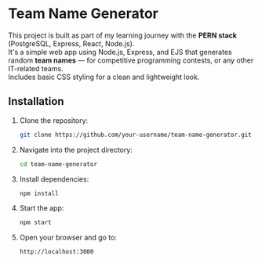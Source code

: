 # Team Name Generator

This project is built as part of my learning journey with the **PERN stack** (PostgreSQL, Express, React, Node.js).  
It's a simple web app using Node.js, Express, and EJS that generates random **team names** — for competitive programming contests, or any other IT-related teams.  
Includes basic CSS styling for a clean and lightweight look.

## Installation

1. Clone the repository:
   ```bash
   git clone https://github.com/your-username/team-name-generator.git
   ```
2. Navigate into the project directory:
   ```bash
   cd team-name-generator
   ```

3. Install dependencies:
   ```bash
   npm install
   ```
4. Start the app:
   ```bash
   npm start
   ```
5. Open your browser and go to:
   ```bash
   http://localhost:3000
   ```

